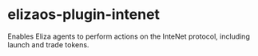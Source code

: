 # elizaos-plugin-intenet
Enables Eliza agents to perform actions on the InteNet protocol, including launch and trade tokens.

